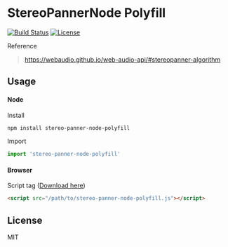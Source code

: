 # StereoPannerNode Polyfill
[![Build Status](http://img.shields.io/travis/stramanu/stereo-panner-node-polyfill.svg?style=flat-square)](https://travis-ci.org/stramanu/stereo-panner-node-polyfill)
[![License](http://img.shields.io/badge/license-MIT-brightgreen.svg?style=flat-square)](http://stramanu.mit-license.org/)

Reference
> https://webaudio.github.io/web-audio-api/#stereopanner-algorithm

## Usage

#### Node
Install 
```sh
npm install stereo-panner-node-polyfill
```
Import
```ts
import 'stereo-panner-node-polyfill'
```

#### Browser
Script tag ([Download here](https://raw.githubusercontent.com/stramanu/stereo-panner-node-polyfill/master/dist/stereo-panner-node-polyfill.js))
```html
<script src="/path/to/stereo-panner-node-polyfill.js"></script>
```

## License

MIT